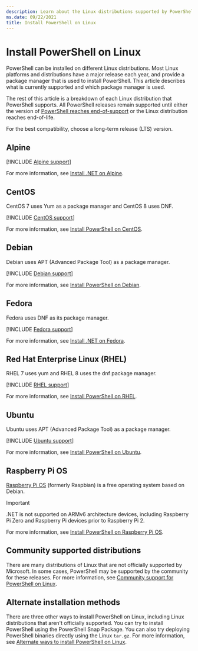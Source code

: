```yaml
---
description: Learn about the Linux distributions supported by PowerShell.
ms.date: 09/22/2021
title: Install PowerShell on Linux
---
```

# Install PowerShell on Linux

PowerShell can be installed on different Linux distributions. Most Linux platforms and distributions
have a major release each year, and provide a package manager that is used to install
PowerShell. This article describes what is currently supported and which package manager is used.

The rest of this article is a breakdown of each Linux distribution that PowerShell supports. All
PowerShell releases remain supported until either the version of
[PowerShell reaches end-of-support][lifecycle] or the Linux distribution reaches end-of-life.

For the best compatibility, choose a long-term release (LTS) version.

## Alpine

[!INCLUDE [Alpine support](../../includes/alpine-support.md)]

For more information, see [Install .NET on Alpine](install-alpine.md).

## CentOS

CentOS 7 uses Yum as a package manager and CentOS 8 uses DNF.

[!INCLUDE [CentOS support](../../includes/centos-support.md)]

For more information, see [Install PowerShell on CentOS](install-centos.md).

## Debian

Debian uses APT (Advanced Package Tool) as a package manager.

[!INCLUDE [Debian support](../../includes/debian-support.md)]

For more information, see [Install PowerShell on Debian](install-debian.md).

## Fedora

Fedora uses DNF as its package manager.

[!INCLUDE [Fedora support](../../includes/fedora-support.md)]

For more information, see [Install .NET on Fedora](install-fedora.md).

## Red Hat Enterprise Linux (RHEL)

RHEL 7 uses yum and RHEL 8 uses the dnf package manager.

[!INCLUDE [RHEL support](../../includes/rhel-support.md)]

For more information, see [Install PowerShell on RHEL](install-rhel.md).

## Ubuntu

Ubuntu uses APT (Advanced Package Tool) as a package manager.

[!INCLUDE [Ubuntu support](../../includes/ubuntu-support.md)]

For more information, see [Install PowerShell on Ubuntu](install-ubuntu.md).

## Raspberry Pi OS

[Raspberry Pi OS][raspbian] (formerly Raspbian) is a free operating system based on Debian.

> [!IMPORTANT]
> .NET is not supported on ARMv6 architecture devices, including Raspberry Pi Zero and Raspberry Pi
> devices prior to Raspberry Pi 2.

For more information, see [Install PowerShell on Raspberry Pi OS](install-raspbian.md).

## Community supported distributions

There are many distributions of Linux that are not officially supported by Microsoft. In some cases,
PowerShell may be supported by the community for these releases. For more information, see
[Community support for PowerShell on Linux][community].

## Alternate installation methods

There are three other ways to install PowerShell on Linux, including Linux distributions that aren't officially supported. You can try to install PowerShell using
the PowerShell Snap Package. You can also try deploying PowerShell binaries directly using the Linux
`tar.gz`. For more information, see [Alternate ways to install PowerShell on Linux][other-linux].

[community]: community-support.md
[other-linux]: install-other-linux.md
[lifecycle]: ../PowerShell-Support-Lifecycle.md
[eol-alpine]: https://alpinelinux.org/releases/
[eol-centos]: https://www.centos.org/centos-linux-eol/
[eol-debian]: https://wiki.debian.org/DebianReleases
[eol-fedora]: https://fedoraproject.org/wiki/End_of_life
[eol-suse]: https://en.opensuse.org/Lifetime
[eol-rhel]: https://access.redhat.com/support/policy/updates/errata/
[eol-ubuntu]: https://wiki.ubuntu.com/Releases
[raspbian]: https://www.raspberrypi.org/documentation/installation/installing-images/README.md
